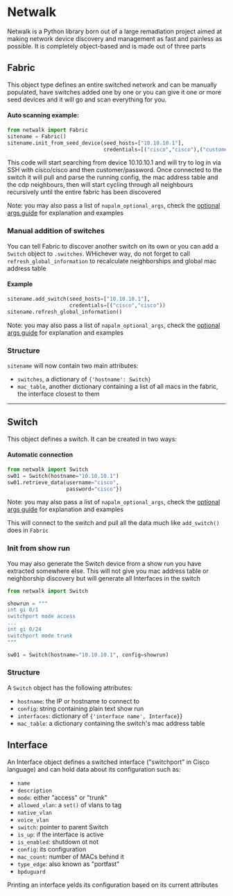 # Netwalk

Netwalk is a Python library born out of a large remadiation project aimed at making network device discovery and management as fast and painless as possible.
It is completely object-based and is made out of three parts

## Fabric

This object type defines an entire switched network and can be manually populated, have switches added one by one or you can give it one or more seed devices and it will go and scan everything for you.

#### Auto scanning example:
```python
from netwalk import Fabric
sitename = Fabric()
sitename.init_from_seed_device(seed_hosts=["10.10.10.1"],
                               credentials=[("cisco","cisco"),("customer","password")]
```

This code will start searching from device 10.10.10.1 and will try to log in via SSH with cisco/cisco and then customer/password.
Once connected to the switch it will pull and parse the running config, the mac address table and the cdp neighbours, then will start cycling through all neighbours recursively until the entire fabric has been discovered

Note: you may also pass a list of `napalm_optional_args`, check the [optional args guide](docs/napalm_optional_args_guide.md) for explanation and examples

### Manual addition of switches
You can tell Fabric to discover another switch on its own or you can add a `Switch` object to `.switches`. WHichever way, do not forget to call `refresh_global_information` to recalculate neighborships and global mac address table

#### Example

```python
sitename.add_switch(seed_hosts=["10.10.10.1"],
                    credentials=[("cisco","cisco"))
sitename.refresh_global_information()
```
Note: you may also pass a list of `napalm_optional_args`, check the [optional args guide](docs/napalm_optional_args_guide.md) for explanation and examples
### Structure

`sitename` will now contain two main attributes:
* `switches`, a dictionary of `{'hostname': Switch}`
* `mac_table`, another dictionary containing a list of all macs in the fabric, the interface closest to them


--------------

## Switch
This object defines a switch. It can be created in two ways:

#### Automatic connection
``` python
from netwalk import Switch
sw01 = Switch(hostname="10.10.10.1")
sw01.retrieve_data(username="cisco",
                   password="cisco"})
```
Note: you may also pass a list of `napalm_optional_args`, check the [optional args guide](docs/napalm_optional_args_guide.md) for explanation and examples

This will connect to the switch and pull all the data much like `add_switch()` does in `Fabric`

### Init from show run
You may also generate the Switch device from a show run you have extracted somewhere else. This will not give you mac address table or neighborship discovery but will generate all Interfaces in the switch

``` python
from netwalk import Switch

showrun = """
int gi 0/1
switchport mode access
...
int gi 0/24
switchport mode trunk
"""

sw01 = Switch(hostname="10.10.10.1", config=showrun)
```

### Structure
A `Switch` object has the following attributes:
* `hostname`: the IP or hostname to connect to
* `config`: string containing plain text show run
* `interfaces`: dictionary of `{'interface name', Interface}`}
* `mac_table`: a dictionary containing the switch's mac address table 


## Interface
An Interface object defines a switched interface ("switchport" in Cisco language) and can hold data about its configuration such as:

 * `name`
 * `description`
 * `mode`: either "access" or "trunk"
 * `allowed_vlan`: a `set()` of vlans to tag
 * `native_vlan`
 * `voice_vlan`
 * `switch`: pointer to parent Switch
 * `is_up`: if the interface is active 
 * `is_enabled`: shutdown ot not
 * `config`: its configuration
 * `mac_count`: number of MACs behind it
 * `type_edge`: also known as "portfast"
 * `bpduguard`

Printing an interface yelds its configuration based on its current attributes